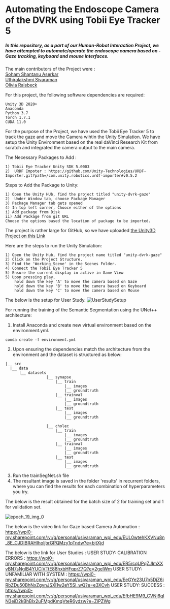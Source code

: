 # Automating the Endoscope Camera of the DVRK using Tobii Eye Tracker 5 

##### In this repository, as a part of our Human-Robot Interaction Project, we have attempted to automate/operate the endoscope camera based on - Gaze tracking, keyboard and mouse interfaces.

 The main contributors of the Project were :
 <br><a href="https://github.com/ssaserkar">Soham Shantanu Aserkar</a> 
 <br> <a href="https://github.com/UthiraS">Uthiralakshmi Sivaraman</a>
 <br><a href="https://github.com/oraisbeck">Olivia Raisbeck </a>

For this project, the following software dependencies are required:
```
Unity 3D 2020+
Anaconda 
Python 3.7
Torch 1.7.1
CUDA 11.0
```

For the purpose of the Project, we have used the Tobii Eye Tracker 5 to track the gaze and move the Camera wihtin the Unity Simulation.
We have setup the Unity Environment based on the real daVinci Research Kit from scratch and integrated the camera output to the main camera. 

The Necessary Packages to Add :
```
1) Tobii Eye Tracker Unity SDK 5.0003
2)  URDF Impoter : https://github.com/Unity-Technologies/URDF-Importer.git?path=/com.unity.robotics.urdf-importer#v0.5.2
```


Steps to Add the Package to Unity:
```
1) Open the Unity HUb, find the project titled "unity-dvrk-gaze"
2)  Under Window tab, choose Package Manager
3) Package Manager tab gets opened
4) In top left corner, Chooce either of the options 
i) Add package from Disk
ii) Add Package from git URL
Choose the options based the location of package to be imported.
```
The project is rather large for GitHub, so we have uploaded <a href="https://wpi0-my.sharepoint.com/:u:/g/personal/usivaraman_wpi_edu/Ee6B_RqEKZ1Ap1ttD9kDsogBWvY9ve09cLM2yjlltgOngQ?e=GVpldC">the Unity3D Project on this Link</a>

Here are the steps to run the Unity Simulation:
```
1) Open the Unity Hub, find the project name titled "unity-dvrk-gaze"
2) Click on the Project Structure.
3) Find the 'Working_Scene' in the Scenes Folder.
4) Connect the Tobii Eye Tracker 5
5) Ensure the current display in active in Game View
5) Upon pressing play, 
    hold down the key 'A' to move the camera based on Gaze
    hold down the key 'B' to move the camera based on Keyboard
    hold down the key 'C' to move the camera based on Mouse
```
 The below is the setup for User Study.
![UserStudySetup](https://user-images.githubusercontent.com/116770046/208218618-96a51cf7-ba0d-4ebc-92fa-4dbd546d9ec0.png)

For running the training of the Semantic Segmentation using the UNet++ architecture:
1) Install Anaconda and create new virtual environment based on the environment.yml.
```
conda create -f environment.yml
```
2) Upon ensuring the dependencies match the architecture from the environment and the dataset is structured as below:
  ```
  |__ src
	|__ data
		|__ datasets
                    |__ synapse
                        |__ train
                            |__ images
                            |__ groundtruth
                        |__ trainval
                            |__ images
                            |__ groundtruth
                        |__ test
                            |__ images
                            |__ groundtruth
                            
                    |__ cholec
                        |__ train
                            |__ images
                            |__ groundtruth
                        |__ trainval
                            |__ images
                            |__ groundtruth
                        |__ test
                            |__ images
                            |__ groundtruth
 ```
 3) Run the trainSegNet.sh file
 4) The resultant image is saved in the folder 'results' in recurrent folders, where you can find the results for each combination of hyperparameters you try.
 
 The below is the result obtained for the batch size of 2 for training set and 1 for validation set.
 
 
 
![epoch_19_img_0](https://user-images.githubusercontent.com/116770046/207999666-a120461b-b423-49d0-b014-998cfa53c79a.png)

The below is the video link for Gaze based Camera Automation : https://wpi0-my.sharepoint.com/:v:/g/personal/usivaraman_wpi_edu/EUL0wtehKXVNu8n_8E_CJDIBRAHIholjbrGPQMzy1pTndw?e=bjtXjd

The below is the link for User Studies : 
USER STUDY: CALIBRATION ERRORS : https://wpi0-my.sharepoint.com/:v:/g/personal/usivaraman_wpi_edu/ER5rcqUPqZJImXXvBN7sNgIB4YUCiVTtE88hxbHFqprZ7Q?e=2gelWm
USER STUDY: UNFAMILIAR WITH SYSTEM : https://wpi0-my.sharepoint.com/:v:/g/personal/usivaraman_wpi_edu/EeGYe23U7p5DjZ6iRbZDu50BhNxZgvnJSXl1w2eY5Sl_wQ?e=e3XCvh
USER STUDY: SUCCESS : https://wpi0-my.sharepoint.com/:v:/g/personal/usivaraman_wpi_edu/EfbHE9M9_CVNj6qIN3eiD2kBhBIx2uFMpdKmqVteR6ydzw?e=ZiPZWg
